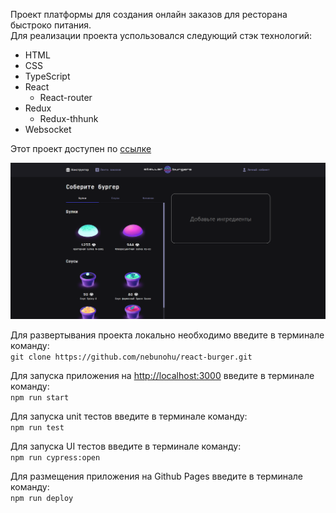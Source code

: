 Проект платформы для создания онлайн заказов для ресторана быстроко питания.<br>
Для реализации проекта успользовался следующий стэк технологий:
* HTML
* CSS
* TypeScript
* React
  * React-router
* Redux
  * Redux-thhunk
* Websocket

Этот проект доступен по [ссылке](https://nebunohu.github.io/react-burger/)

![Main page](https://github.com/nebunohu/react-burger/raw/master/screenshots/constructor.png)

Для развертывания проекта локально необходимо введите в терминале команду:<br>
`git clone https://github.com/nebunohu/react-burger.git`

Для запуска приложения на [http://localhost:3000](http://localhost:3000) введите в терминале команду:<br>
`npm run start`

Для запуска unit тестов введите в терминале команду:<br>
`npm run test`

Для запуска UI тестов введите в терминале команду:<br>
`npm run cypress:open`

Для размещения приложения на Github Pages введите в терминале команду:<br>
`npm run deploy`
